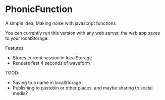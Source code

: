 # PhonicFunction
A simple idea, Making noise with javascript functions

You can currently run this version with any web server, the web app saves to
your localStorage.  

Features
 * Stores current session in localStorage
 * Renders first 4 seconds of waveform

TOOD:
 * Saving to a name in localStorage
 * Publishing to pastebin or other places, and maybe sharing to social media?
